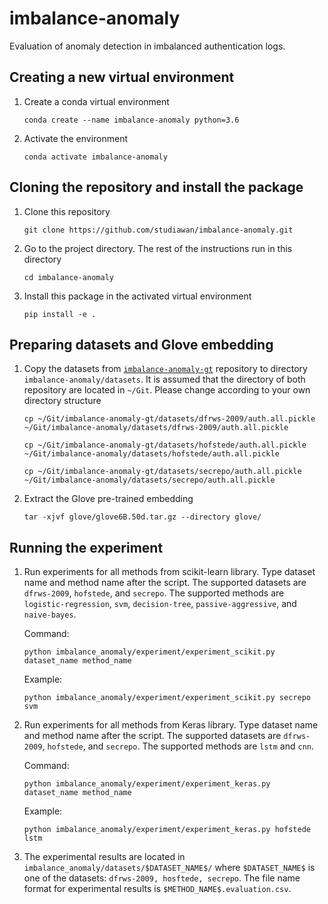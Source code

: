 # imbalance-anomaly
Evaluation of anomaly detection in imbalanced authentication logs.

## Creating a new virtual environment

1. Create a conda virtual environment

   `conda create --name imbalance-anomaly python=3.6`

2. Activate the environment

   `conda activate imbalance-anomaly`

## Cloning the repository and install the package

1. Clone this repository

   `git clone https://github.com/studiawan/imbalance-anomaly.git`

2. Go to the project directory. The rest of the instructions run in this directory
    
   `cd imbalance-anomaly`

3. Install this package in the activated virtual environment
   
   `pip install -e .`
   

## Preparing datasets and Glove embedding

1. Copy the datasets from [`imbalance-anomaly-gt`](https://github.com/studiawan/imbalance-anomaly-gt) repository to directory `imbalance-anomaly/datasets`. It is assumed that the directory of both repository are located in `~/Git`. Please change according to your own directory structure 
   
   `cp ~/Git/imbalance-anomaly-gt/datasets/dfrws-2009/auth.all.pickle ~/Git/imbalance-anomaly/datasets/dfrws-2009/auth.all.pickle`
   
   `cp ~/Git/imbalance-anomaly-gt/datasets/hofstede/auth.all.pickle ~/Git/imbalance-anomaly/datasets/hofstede/auth.all.pickle`
   
   `cp ~/Git/imbalance-anomaly-gt/datasets/secrepo/auth.all.pickle ~/Git/imbalance-anomaly/datasets/secrepo/auth.all.pickle`

2. Extract the Glove pre-trained embedding

   `tar -xjvf glove/glove6B.50d.tar.gz --directory glove/`

## Running the experiment

1. Run experiments for all methods from scikit-learn library. Type dataset name and method name after the script. The supported datasets are `dfrws-2009`, `hofstede`, and `secrepo`. The supported methods are `logistic-regression`, `svm`, `decision-tree`, `passive-aggressive`, and `naive-bayes`.

   Command:

   `python imbalance_anomaly/experiment/experiment_scikit.py dataset_name method_name`   
    
   Example:
   
   `python imbalance_anomaly/experiment/experiment_scikit.py secrepo svm`
   
2. Run experiments for all methods from Keras library. Type dataset name and method name after the script. The supported datasets are `dfrws-2009`, `hofstede`, and `secrepo`. The supported methods are `lstm` and `cnn`.

   Command:

   `python imbalance_anomaly/experiment/experiment_keras.py dataset_name method_name`
   
   Example:
   
   `python imbalance_anomaly/experiment/experiment_keras.py hofstede lstm`

3. The experimental results are located in `imbalance_anomaly/datasets/$DATASET_NAME$/` where `$DATASET_NAME$` is one of the datasets: `dfrws-2009, hosftede, secrepo`. The file name format for experimental results is `$METHOD_NAME$.evaluation.csv`.   